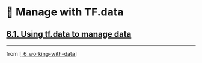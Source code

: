 # 🧮 Manage with TF.data

## [**6.1.** Using tf.data to manage data](https://livebook.manning.com/book/deep-learning-with-javascript/chapter-6/11)

---
from [[_6_working-with-data]]


[//begin]: # "Autogenerated link references for markdown compatibility"
[_6_working-with-data]: ../_6_working-with-data.md "Working with Data"
[//end]: # "Autogenerated link references"

